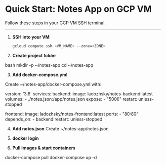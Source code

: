# Quick Start: Notes App on GCP VM

Follow these steps in your GCP VM SSH terminal.

---

1. **SSH into your VM**  
   ```bash
   gcloud compute ssh <VM_NAME> --zone=<ZONE>

2. **Create project folder**

bash
mkdir -p ~/notes-app
cd ~/notes-app

3. **Add docker-compose.yml**

Create ~/notes-app/docker-compose.yml with:

version: '3.8'
services:
  backend:
    image: ladozhsky/notes-backend:latest
    volumes:
      - ./notes.json:/app/notes.json
    expose:
      - "5000"
    restart: unless-stopped

  frontend:
    image: ladozhsky/notes-frontend:latest
    ports:
      - "80:80"
    depends_on:
      - backend
    restart: unless-stopped

4. **Add notes.json**
Create ~/notes-app/notes.json

5. **docker login**

6. **Pull images & start containers**

docker-compose pull
docker-compose up -d